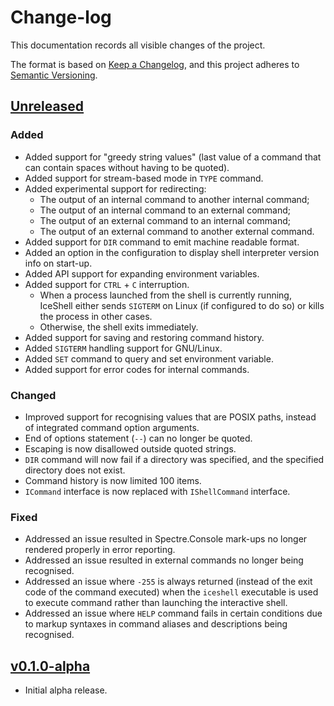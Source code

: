 # Change-log

This documentation records all visible changes of the project.

The format is based on [Keep a Changelog](https://keepachangelog.com/en/1.1.0/),
and this project adheres to [Semantic Versioning](https://semver.org/spec/v2.0.0.html).

## [Unreleased]

### Added

- Added support for "greedy string values" (last value of a command that can contain spaces without having to be quoted).
- Added support for stream-based mode in `TYPE` command.
- Added experimental support for redirecting:
  - The output of an internal command to another internal command;
  - The output of an internal command to an external command;
  - The output of an external command to an internal command;
  - The output of an external command to another external command.
- Added support for `DIR` command to emit machine readable format.
- Added an option in the configuration to display shell interpreter version info on start-up.
- Added API support for expanding environment variables.
- Added support for `CTRL` + `C` interruption.
  - When a process launched from the shell is currently running, IceShell either sends `SIGTERM` on Linux (if configured to do so) or kills the process in other cases.
  - Otherwise, the shell exits immediately.
- Added support for saving and restoring command history.
- Added `SIGTERM` handling support for GNU/Linux.
- Added `SET` command to query and set environment variable.
- Added support for error codes for internal commands.

### Changed

- Improved support for recognising values that are POSIX paths, instead of integrated command option arguments.
- End of options statement (`--`) can no longer be quoted.
- Escaping is now disallowed outside quoted strings.
- `DIR` command will now fail if a directory was specified, and the specified directory does not exist.
- Command history is now limited 100 items. 
- `ICommand` interface is now replaced with `IShellCommand` interface.

### Fixed

- Addressed an issue resulted in Spectre.Console mark-ups no longer rendered properly in error reporting.
- Addressed an issue resulted in external commands no longer being recognised.
- Addressed an issue where `-255` is always returned (instead of the exit code of the command executed) when the `iceshell` executable is used to execute command rather than launching the interactive shell.
- Addressed an issue where `HELP` command fails in certain conditions due to markup syntaxes in command aliases and descriptions being recognised.

## [v0.1.0-alpha]

- Initial alpha release.

[unreleased]: https://github.com/NexusKrop/IceShell/v0.1.0-alpha...HEAD
[v0.1.0-alpha]: https://github.com/NexusKrop/IceShell/tag/v0.0.1